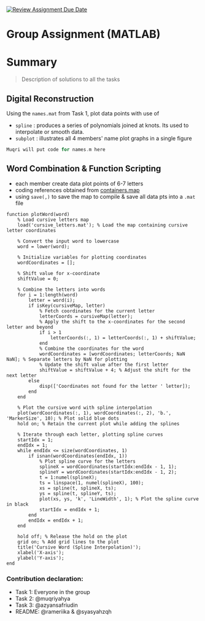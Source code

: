 [![Review Assignment Due Date](https://classroom.github.com/assets/deadline-readme-button-24ddc0f5d75046c5622901739e7c5dd533143b0c8e959d652212380cedb1ea36.svg)](https://classroom.github.com/a/i8q0vJZ5)

# Group Assignment (MATLAB)

# Summary 

> Description of solutions to all the tasks


## Digital Reconstruction
Using the `names.mat` from Task 1, plot data points with use of
- `spline` : produces a series of polynomials joined at knots. Its used to interpolate or smooth data.
- `subplot` : illustrates all 4 members' name plot graphs in a single figure

```rust
Muqri will put code for names.m here

```

## Word Combination & Function Scripting
- each member create data plot points of 6-7 letters 
- coding references obtained from [containers.map](https://www.mathworks.com/help/releases/R2023a/matlab/ref/containers.map.html)
- using `save(,)` to save the map to compile & save all data pts into a `.mat` file
```
function plotWord(word)
    % Load cursive letters map
    load('cursive_letters.mat'); % Load the map containing cursive letter coordinates

    % Convert the input word to lowercase
    word = lower(word);

    % Initialize variables for plotting coordinates
    wordCoordinates = [];

    % Shift value for x-coordinate
    shiftValue = 0;

    % Combine the letters into words
    for i = 1:length(word)
        letter = word(i);
        if isKey(cursiveMap, letter)
            % Fetch coordinates for the current letter
            letterCoords = cursiveMap(letter);
            % Apply the shift to the x-coordinates for the second letter and beyond
            if i > 1
                letterCoords(:, 1) = letterCoords(:, 1) + shiftValue;
            end
            % Combine the coordinates for the word
            wordCoordinates = [wordCoordinates; letterCoords; NaN NaN]; % Separate letters by NaN for plotting
            % Update the shift value after the first letter
            shiftValue = shiftValue + 4; % Adjust the shift for the next letter
        else
            disp(['Coordinates not found for the letter ' letter]);
        end
    end

    % Plot the cursive word with spline interpolation
    plot(wordCoordinates(:, 1), wordCoordinates(:, 2), 'b.', 'MarkerSize', 10); % Plot solid blue dots
    hold on; % Retain the current plot while adding the splines

    % Iterate through each letter, plotting spline curves
    startIdx = 1;
    endIdx = 1;
    while endIdx <= size(wordCoordinates, 1)
        if isnan(wordCoordinates(endIdx, 1))
            % Plot spline curve for the letters
            splineX = wordCoordinates(startIdx:endIdx - 1, 1);
            splineY = wordCoordinates(startIdx:endIdx - 1, 2);
            t = 1:numel(splineX);
            ts = linspace(1, numel(splineX), 100);
            xs = spline(t, splineX, ts);
            ys = spline(t, splineY, ts);
            plot(xs, ys, 'k', 'LineWidth', 1); % Plot the spline curve in black
            startIdx = endIdx + 1;
        end
        endIdx = endIdx + 1;
    end

    hold off; % Release the hold on the plot
    grid on; % Add grid lines to the plot
    title('Cursive Word (Spline Interpolation)');
    xlabel('X-axis');
    ylabel('Y-axis');
end

```

### Contribution declaration:
- Task 1: Everyone in the group
- Task 2: @muqriyahya
- Task 3: @azyansafriudin
- README: @rameriika & @syasyahzqh
